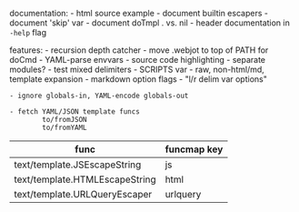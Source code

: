 documentation:
	- html source example
	- document builtin escapers
	- document 'skip' var
	- document doTmpl . vs. nil
	- header documentation in `-help` flag

features:
	- recursion depth catcher
	- move .webjot to top of PATH for doCmd
	- YAML-parse envvars
	- source code highlighting
	- separate modules?
	- test mixed delimiters
	- SCRIPTS var
	- raw, non-html/md, template expansion
	- markdown option flags
	- "l/r delim var options"

	- ignore globals-in, YAML-encode globals-out

	- fetch YAML/JSON template funcs
			to/fromJSON
			to/fromYAML

| func                           | funcmap key |
| ----                           | ----        |
| text/template.JSEscapeString   | js          |
| text/template.HTMLEscapeString | html        |
| text/template.URLQueryEscaper  | urlquery    |
